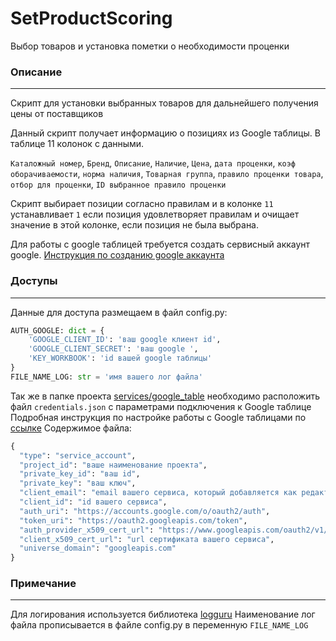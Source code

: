 # SetProductScoring
Выбор товаров и установка пометки о необходимости проценки 

### Описание

------------
Скрипт для установки выбранных товаров для дальнейшего получения цены от поставщиков

Данный скрипт получает информацию о позициях из Google таблицы.
В таблице 11 колонок с данными.

`Каталожный номер`,	`Бренд`, `Описание`, `Наличие`, `Цена`, `дата проценки`, `коэф оборачиваемости`,
`норма наличия`, `Товарная группа`, `правило проценки товара`, `отбор для проценки`, 
`ID выбранное правило проценки`

Скрипт выбирает позиции согласно правилам и в колонке `11` устанавливает `1` если позиция 
удовлетворяет правилам и очищает значение в этой колонке, если позиция не была выбрана.

Для работы с google таблицей требуется создать сервисный аккаунт google.
[Инструкция по созданию google аккаунта](https://dvsemenov.ru/google-tablicy-i-python-podrobnoe-rukovodstvo-s-primerami/)

### Доступы

------------

Данные для доступа размещаем в файл config.py:    
```python
AUTH_GOOGLE: dict = {
    'GOOGLE_CLIENT_ID': 'ваш google клиент id',
    'GOOGLE_CLIENT_SECRET': 'ваш google ',
    'KEY_WORKBOOK': 'id вашей google таблицы'
}
FILE_NAME_LOG: str = 'имя вашего лог файла'
```
Так же в папке проекта [services/google_table](services/google_table) необходимо расположить файл 
`credentials.json` с параметрами подключения к Google таблице
Подробная инструкция по настройке работы с Google таблицами по 
[ссылке](https://dvsemenov.ru/google-tablicy-i-python-podrobnoe-rukovodstvo-s-primerami/)
Содержимое файла:
```python
{
  "type": "service_account",
  "project_id": "ваше наименование проeкта",
  "private_key_id": "ваш id",
  "private_key": "ваш ключ",
  "client_email": "email вашего сервиса, который добавляется как редактор к google таблице",
  "client_id": "id вашего сервиса",
  "auth_uri": "https://accounts.google.com/o/oauth2/auth",
  "token_uri": "https://oauth2.googleapis.com/token",
  "auth_provider_x509_cert_url": "https://www.googleapis.com/oauth2/v1/certs",
  "client_x509_cert_url": "url сертификата вашего сервиса",
  "universe_domain": "googleapis.com"
}
```

### Примечание 

------------
Для логирования используется библиотека [logguru](https://loguru.readthedocs.io/en/stable/overview.html)
Наименование лог файла прописывается в файле config.py в переменную `FILE_NAME_LOG`